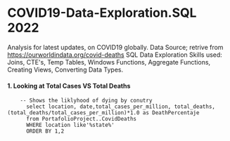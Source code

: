 # COVID19-Data-Exploration.SQL 2022

Analysis for latest updates, on COVID19 globally. Data Source; retrive from https://ourworldindata.org/covid-deaths SQL Data Exploration Skills used: Joins, CTE's, Temp Tables, Windows Functions, Aggregate Functions, Creating Views, Converting Data Types.


 #### 1. Looking at Total Cases VS Total Deaths
        -- Shows the liklyhood of dying by conutry
          select location, date,total_cases_per_million, total_deaths,    (total_deaths/total_cases_per_million)*1.0 as DeathPercentaje
          from PortafolioProject..CovidDeaths
          WHERE location like'%state%'
          ORDER BY 1,2	
